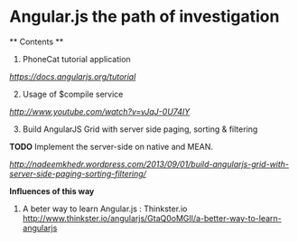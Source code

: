Angular.js the path of investigation
===========

** Contents **

1. PhoneCat tutorial application

*https://docs.angularjs.org/tutorial*

2. Usage of $compile service

*http://www.youtube.com/watch?v=vJqJ-0U74IY*

3. Build AngularJS Grid with server side paging, sorting & filtering

**TODO** Implement the server-side on native and MEAN.

*http://nadeemkhedr.wordpress.com/2013/09/01/build-angularjs-grid-with-server-side-paging-sorting-filtering/*


**Influences of this way**

1. A beter way to learn Angular.js : Thinkster.io
http://www.thinkster.io/angularjs/GtaQ0oMGIl/a-better-way-to-learn-angularjs

